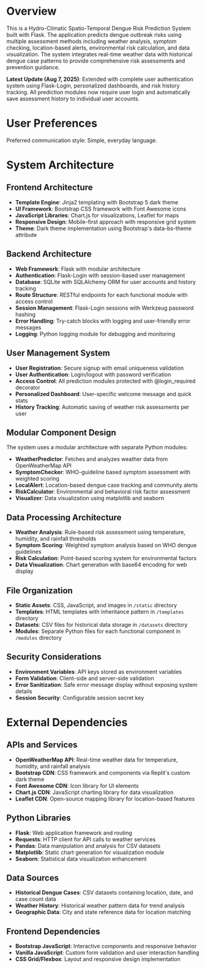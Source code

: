 # Overview

This is a Hydro-Climatic Spatio-Temporal Dengue Risk Prediction System built with Flask. The application predicts dengue outbreak risks using multiple assessment methods including weather analysis, symptom checking, location-based alerts, environmental risk calculation, and data visualization. The system integrates real-time weather data with historical dengue case patterns to provide comprehensive risk assessments and prevention guidance.

**Latest Update (Aug 7, 2025)**: Extended with complete user authentication system using Flask-Login, personalized dashboards, and risk history tracking. All prediction modules now require user login and automatically save assessment history to individual user accounts.

# User Preferences

Preferred communication style: Simple, everyday language.

# System Architecture

## Frontend Architecture
- **Template Engine**: Jinja2 templating with Bootstrap 5 dark theme
- **UI Framework**: Bootstrap CSS framework with Font Awesome icons
- **JavaScript Libraries**: Chart.js for visualizations, Leaflet for maps
- **Responsive Design**: Mobile-first approach with responsive grid system
- **Theme**: Dark theme implementation using Bootstrap's data-bs-theme attribute

## Backend Architecture
- **Web Framework**: Flask with modular architecture
- **Authentication**: Flask-Login with session-based user management
- **Database**: SQLite with SQLAlchemy ORM for user accounts and history tracking
- **Route Structure**: RESTful endpoints for each functional module with access control
- **Session Management**: Flask-Login sessions with Werkzeug password hashing
- **Error Handling**: Try-catch blocks with logging and user-friendly error messages
- **Logging**: Python logging module for debugging and monitoring

## User Management System
- **User Registration**: Secure signup with email uniqueness validation
- **User Authentication**: Login/logout with password verification
- **Access Control**: All prediction modules protected with @login_required decorator
- **Personalized Dashboard**: User-specific welcome message and quick stats
- **History Tracking**: Automatic saving of weather risk assessments per user

## Modular Component Design
The system uses a modular architecture with separate Python modules:

- **WeatherPredictor**: Fetches and analyzes weather data from OpenWeatherMap API
- **SymptomChecker**: WHO-guideline based symptom assessment with weighted scoring
- **LocalAlert**: Location-based dengue case tracking and community alerts
- **RiskCalculator**: Environmental and behavioral risk factor assessment
- **Visualizer**: Data visualization using matplotlib and seaborn

## Data Processing Architecture
- **Weather Analysis**: Rule-based risk assessment using temperature, humidity, and rainfall thresholds
- **Symptom Scoring**: Weighted symptom analysis based on WHO dengue guidelines
- **Risk Calculation**: Point-based scoring system for environmental factors
- **Data Visualization**: Chart generation with base64 encoding for web display

## File Organization
- **Static Assets**: CSS, JavaScript, and images in `/static` directory
- **Templates**: HTML templates with inheritance pattern in `/templates` directory
- **Datasets**: CSV files for historical data storage in `/datasets` directory
- **Modules**: Separate Python files for each functional component in `/modules` directory

## Security Considerations
- **Environment Variables**: API keys stored as environment variables
- **Form Validation**: Client-side and server-side validation
- **Error Sanitization**: Safe error message display without exposing system details
- **Session Security**: Configurable session secret key

# External Dependencies

## APIs and Services
- **OpenWeatherMap API**: Real-time weather data for temperature, humidity, and rainfall analysis
- **Bootstrap CDN**: CSS framework and components via Replit's custom dark theme
- **Font Awesome CDN**: Icon library for UI elements
- **Chart.js CDN**: JavaScript charting library for data visualization
- **Leaflet CDN**: Open-source mapping library for location-based features

## Python Libraries
- **Flask**: Web application framework and routing
- **Requests**: HTTP client for API calls to weather services
- **Pandas**: Data manipulation and analysis for CSV datasets
- **Matplotlib**: Static chart generation for visualization module
- **Seaborn**: Statistical data visualization enhancement

## Data Sources
- **Historical Dengue Cases**: CSV datasets containing location, date, and case count data
- **Weather History**: Historical weather pattern data for trend analysis
- **Geographic Data**: City and state reference data for location matching

## Frontend Dependencies
- **Bootstrap JavaScript**: Interactive components and responsive behavior
- **Vanilla JavaScript**: Custom form validation and user interaction handling
- **CSS Grid/Flexbox**: Layout and responsive design implementation